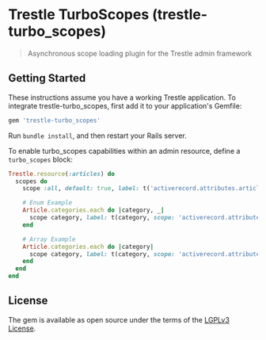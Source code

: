 # Trestle TurboScopes (trestle-turbo_scopes)

> Asynchronous scope loading plugin for the Trestle admin framework


## Getting Started

These instructions assume you have a working Trestle application. To integrate trestle-turbo_scopes, first add it to your application's Gemfile:

```ruby
gem 'trestle-turbo_scopes'
```

Run `bundle install`, and then restart your Rails server.

To enable turbo_scopes capabilities within an admin resource, define a `turbo_scopes` block:

```ruby
Trestle.resource(:articles) do
  scopes do
    scope :all, default: true, label: t('activerecord.attributes.article.all')

    # Enum Example
    Article.categories.each do |category, _|
      scope category, label: t(category, scope: 'activerecord.attributes.article')
    end

    # Array Example
    Article.categories.each do |category|
      scope category, label: t(category, scope: 'activerecord.attributes.article')
    end
  end
end
```

## License

The gem is available as open source under the terms of the [LGPLv3 License](https://opensource.org/licenses/LGPL-3.0).
